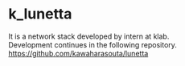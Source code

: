 # k_lunetta

It is a network stack developed by intern at klab.  
Development continues in the following repository.  
https://github.com/kawaharasouta/lunetta
